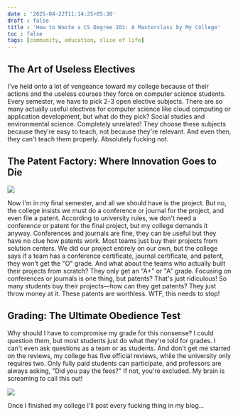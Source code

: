 ```yaml
---
date : '2025-04-22T11:14:25+05:30'
draft : false
title : 'How to Waste a CS Degree 101: A Masterclass by My College'
toc : false
tags: [community, education, slice of life]
---
```



## The Art of Useless Electives

I've held onto a lot of vengeance toward my college because of their actions and the useless courses they force on computer science students. Every semester, we have to pick 2-3 open elective subjects. There are so many actually useful electives for computer science like cloud computing or application development, but what do they pick? Social studies and environmental science. Completely unrelated! They choose these subjects because they're easy to teach, not because they're relevant. And even then, they can't teach them properly. Absolutely fucking not.

## The Patent Factory: Where Innovation Goes to Die
![](https://i.imgflip.com/oz9n8.jpg?a484680)

Now I'm in my final semester, and all we should have is the project. But no, the college insists we must do a conference or journal for the project, and even file a patent. According to university rules, we don't need a conference or patent for the final project, but my college demands it anyway. Conferences and journals are fine, they can be useful but they have no clue how patents work. Most teams just buy their projects from solution centers. We did our project entirely on our own, but the college says if a team has a conference certificate, journal certificate, and patent, they won't get the "O" grade. And what about the teams who actually built their projects from scratch? They only get an "A+" or "A" grade. Focusing on conferences or journals is one thing, but patents? That's just ridiculous! So many students buy their projects—how can they get patents? They just throw money at it. These patents are worthless. WTF, this needs to stop!


## Grading: The Ultimate Obedience Test

Why should I have to compromise my grade for this nonsense? I could question them, but most students just do what they're told for grades. I can't even ask questions as a team or as students. And don't get me started on the reviews, my college has five official reviews, while the university only requires two. Only fully paid students can participate, and professors are always asking, "Did you pay the fees?" If not, you're excluded. My brain is screaming to call this out!

![](https://pbs.twimg.com/media/Go_gK4_aUAAAooc?format=png&name=small)

Once I finished my college I'll post every fucking thing in my blog...













<!-- Comment Section Configurations! -->
<script src="https://giscus.app/client.js"
        data-repo="mdxabu/mdxabu.github.io"
        data-repo-id="R_kgDOLs5FtQ"
        data-category="Blogs"
        data-category-id="DIC_kwDOLs5Ftc4CrYy-"
        data-mapping="pathname"
        data-strict="0"
        data-reactions-enabled="0"
        data-emit-metadata="0"
        data-input-position="top"
        data-theme="light_protanopia"
        data-lang="en"
        crossorigin="anonymous"
        async>
</script>
